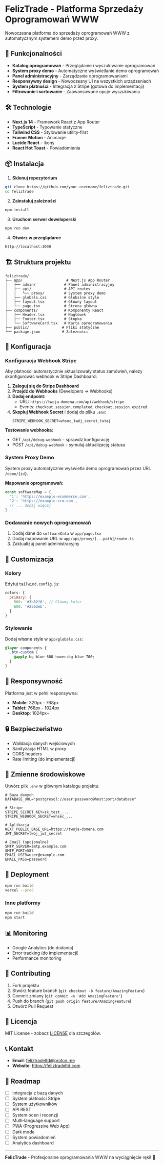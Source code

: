 # FelizTrade - Platforma Sprzedaży Oprogramowań WWW

Nowoczesna platforma do sprzedaży oprogramowań WWW z automatycznym systemem demo przez proxy.

## 🚀 Funkcjonalności

- **Katalog oprogramowań** - Przeglądanie i wyszukiwanie oprogramowań
- **System proxy demo** - Automatyczne wyświetlanie demo oprogramowań
- **Panel administracyjny** - Zarządzanie oprogramowaniami
- **Responsywny design** - Nowoczesny UI na wszystkich urządzeniach
- **System płatności** - Integracja z Stripe (gotowa do implementacji)
- **Filtrowanie i sortowanie** - Zaawansowane opcje wyszukiwania

## 🛠️ Technologie

- **Next.js 14** - Framework React z App Router
- **TypeScript** - Typowanie statyczne
- **Tailwind CSS** - Stylowanie utility-first
- **Framer Motion** - Animacje
- **Lucide React** - Ikony
- **React Hot Toast** - Powiadomienia

## 📦 Instalacja

1. **Sklonuj repozytorium**
```bash
git clone https://github.com/your-username/feliztrade.git
cd feliztrade
```

2. **Zainstaluj zależności**
```bash
npm install
```

3. **Uruchom serwer deweloperski**
```bash
npm run dev
```

4. **Otwórz w przeglądarce**
```
http://localhost:3000
```

## 🏗️ Struktura projektu

```
feliztrade/
├── app/                    # Next.js App Router
│   ├── admin/             # Panel administracyjny
│   ├── api/               # API routes
│   │   └── proxy/         # System proxy demo
│   ├── globals.css        # Globalne style
│   ├── layout.tsx         # Główny layout
│   └── page.tsx           # Strona główna
├── components/            # Komponenty React
│   ├── Header.tsx         # Nagłówek
│   ├── Footer.tsx         # Stopka
│   └── SoftwareCard.tsx   # Karta oprogramowania
├── public/               # Pliki statyczne
└── package.json          # Zależności
```

## 🔧 Konfiguracja

### Konfiguracja Webhook Stripe

Aby płatności automatycznie aktualizowały status zamówień, należy skonfigurować webhook w Stripe Dashboard:

1. **Zaloguj się do Stripe Dashboard**
2. **Przejdź do Webhooks** (Developers → Webhooks)
3. **Dodaj endpoint**:
   - URL: `https://twoja-domena.com/api/webhook/stripe`
   - Events: `checkout.session.completed`, `checkout.session.expired`
4. **Skopiuj Webhook Secret** i dodaj do pliku `.env`:
   ```
   STRIPE_WEBHOOK_SECRET=whsec_twój_secret_tutaj
   ```

**Testowanie webhooka:**
- GET `/api/debug-webhook` - sprawdź konfigurację
- POST `/api/debug-webhook` - symuluj aktualizację statusu

### System Proxy Demo

System proxy automatycznie wyświetla demo oprogramowań przez URL `/demo/{id}`. 

**Mapowanie oprogramowań:**
```typescript
const softwareMap = {
  '1': 'https://example-ecommerce.com',
  '2': 'https://example-crm.com',
  // ... dodaj więcej
}
```

### Dodawanie nowych oprogramowań

1. Dodaj dane do `softwareData` w `app/page.tsx`
2. Dodaj mapowanie URL w `app/api/proxy/[...path]/route.ts`
3. Zaktualizuj panel administracyjny

## 🎨 Customizacja

### Kolory
Edytuj `tailwind.config.js`:
```javascript
colors: {
  primary: {
    500: '#3b82f6', // Główny kolor
    600: '#2563eb',
  }
}
```

### Stylowanie
Dodaj własne style w `app/globals.css`:
```css
@layer components {
  .btn-custom {
    @apply bg-blue-600 hover:bg-blue-700;
  }
}
```

## 📱 Responsywność

Platforma jest w pełni responsywna:
- **Mobile**: 320px - 768px
- **Tablet**: 768px - 1024px  
- **Desktop**: 1024px+

## 🔒 Bezpieczeństwo

- Walidacja danych wejściowych
- Sanityzacja HTML w proxy
- CORS headers
- Rate limiting (do implementacji)

## 🔐 Zmienne środowiskowe

Utwórz plik `.env` w głównym katalogu projektu:

```env
# Baza danych
DATABASE_URL="postgresql://user:password@host:port/database"

# Stripe
STRIPE_SECRET_KEY=sk_test_...
STRIPE_WEBHOOK_SECRET=whsec_...

# Aplikacja
NEXT_PUBLIC_BASE_URL=https://twoja-domena.com
JWT_SECRET=twój_jwt_secret

# Email (opcjonalne)
SMTP_SERVER=smtp.example.com
SMTP_PORT=587
EMAIL_USER=user@example.com
EMAIL_PASS=password
```

## 🚀 Deployment
```bash
npm run build
vercel --prod
```

### Inne platformy
```bash
npm run build
npm start
```

## 📊 Monitoring

- Google Analytics (do dodania)
- Error tracking (do implementacji)
- Performance monitoring

## 🤝 Contributing

1. Fork projektu
2. Stwórz feature branch (`git checkout -b feature/AmazingFeature`)
3. Commit zmiany (`git commit -m 'Add AmazingFeature'`)
4. Push do branch (`git push origin feature/AmazingFeature`)
5. Otwórz Pull Request

## 📄 Licencja

MIT License - zobacz [LICENSE](LICENSE) dla szczegółów.

## 📞 Kontakt

- **Email**: feliztradeltd@proton.me
- **Website**: https://feliztradeltd.com

## 🎯 Roadmap

- [ ] Integracja z bazą danych
- [ ] System płatności Stripe
- [ ] System użytkowników
- [ ] API REST
- [ ] System ocen i recenzji
- [ ] Multi-language support
- [ ] PWA (Progressive Web App)
- [ ] Dark mode
- [ ] System powiadomień
- [ ] Analytics dashboard

---

**FelizTrade** - Profesjonalne oprogramowania WWW na wyciągnięcie ręki! 🚀 
